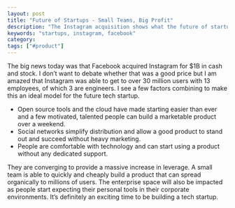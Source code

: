 ```yaml
---
layout: post
title: "Future of Startups - Small Teams, Big Profit"
description: "The Instagram acquisition shows what the future of startups is."
keywords: "startups, instagram, facebook"
category:
tags: ["#product"]
---
```


<p>The big news today was that Facebook acquired Instagram for $1B in cash and stock. I don’t want to debate whether that was a good price but I am amazed that Instagram was able to get to over 30 million users with 13 employees, of which 3 are engineers. I see a few factors combining to make this an ideal model for the future tech startup.</p>

<ul class="bulleted">
    <li>Open source tools and the cloud have made starting easier than ever and a few motivated, talented people can build a marketable product over a weekend.</li>

<li>Social networks simplify distribution and allow a good product to stand out and succeed without heavy marketing.</li>

<li>People are comfortable with technology and can start using a product without any dedicated support.</li>

</ul>

<p>They are converging to provide a massive increase in leverage. A small team is able to quickly and cheaply build a product that can spread organically to millions of users. The enterprise space will also be impacted as people start expecting their personal tools in their corporate environments. It’s definitely an exciting time to be building a tech startup.</p>